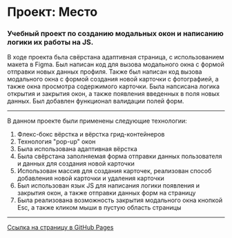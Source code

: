 # Проект: Место

### Учебный проект по созданию модальных окон и написанию логики их работы на JS.

В ходе проекта бьла свёрстана адаптивная страница, с использованием макета в Figma.
Был написан код для вызова модального окна с формой отправки новых данных профиля.
Также был написан код вызова модального окна с формой создания новой карточки с фотографией, а также окна просмотра содержимого карточки.
Была напсисана логика открытия и закрытия окон, а также появления введенных в поля новых данных.
Был добавлен функционал валидации полей форм.
___
В данном проекте были применены следующие технологии:
1. Флекс-бокс вёрстка и вёрстка грид-контейнеров
2. Технология "pop-up" окон
3. Была использована адаптивная вёрстка
4. Была свёрстана заполняемая форма отправки данных пользователя и данных для создания новой карточки
5. Использован массив для создания карточек, реализован способ добавления новой карточки и удаления карточки
6. Был использован язык JS для написания логики появления и закрытия окон, а также отправки данных форм на страницу
7. Была реализована возможность закрытия модального окна кнопкой Esc, а также кликом мыши в пустую область страницы
___
[Ссылка на страницу в GitHub Pages](https://glen120.github.io/mesto/)
